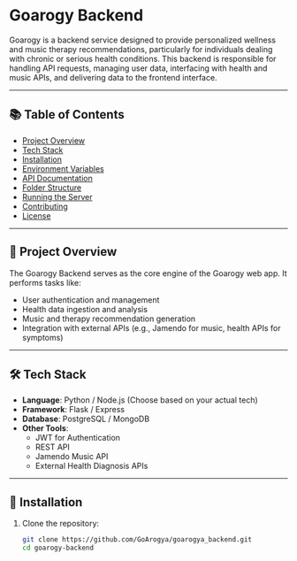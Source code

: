 # Goarogy Backend

Goarogy is a backend service designed to provide personalized wellness and music therapy recommendations, particularly for individuals dealing with chronic or serious health conditions. This backend is responsible for handling API requests, managing user data, interfacing with health and music APIs, and delivering data to the frontend interface.

---

## 📚 Table of Contents

- [Project Overview](#project-overview)
- [Tech Stack](#tech-stack)
- [Installation](#installation)
- [Environment Variables](#environment-variables)
- [API Documentation](#api-documentation)
- [Folder Structure](#folder-structure)
- [Running the Server](#running-the-server)
- [Contributing](#contributing)
- [License](#license)

---

## 🚀 Project Overview

The Goarogy Backend serves as the core engine of the Goarogy web app. It performs tasks like:

- User authentication and management
- Health data ingestion and analysis
- Music and therapy recommendation generation
- Integration with external APIs (e.g., Jamendo for music, health APIs for symptoms)

---

## 🛠 Tech Stack

- **Language**: Python / Node.js (Choose based on your actual tech)
- **Framework**: Flask / Express
- **Database**: PostgreSQL / MongoDB
- **Other Tools**: 
  - JWT for Authentication
  - REST API
  - Jamendo Music API
  - External Health Diagnosis APIs

---

## 🔧 Installation

1. Clone the repository:

   ```bash
   git clone https://github.com/GoArogya/goarogya_backend.git
   cd goarogy-backend
